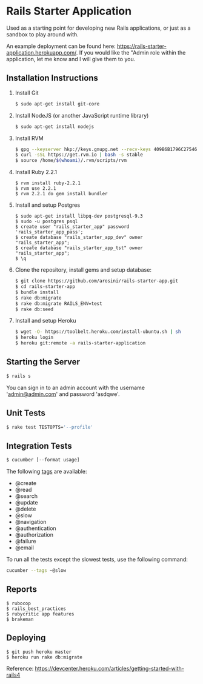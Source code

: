 # Rails Starter Application
Used as a starting point for developing new Rails applications, or just as a sandbox to play around with.

An example deployment can be found here: https://rails-starter-application.herokuapp.com/.
If you would like the "Admin role within the application, let me know and I will give them to you. 

## Installation Instructions

1. Install Git
    ```bash
    $ sudo apt-get install git-core
    ```

2. Install NodeJS (or another JavaScript runtime library)

    ```bash
    $ sudo apt-get install nodejs
    ```

3. Install RVM

    ```bash
    $ gpg --keyserver hkp://keys.gnupg.net --recv-keys 409B6B1796C275462A1703113804BB82D39DC0E3
    $ curl -sSL https://get.rvm.io | bash -s stable
    $ source /home/$(whoami)/.rvm/scripts/rvm
    ```

4. Install Ruby 2.2.1
    ```
    $ rvm install ruby-2.2.1
    $ rvm use 2.2.1
    $ rvm 2.2.1 do gem install bundler
    ```

5. Install and setup Postgres
    ```
    $ sudo apt-get install libpq-dev postgresql-9.3
    $ sudo -u postgres psql
    $ create user "rails_starter_app" password 'rails_starter_app_pass';
    $ create database "rails_starter_app_dev" owner "rails_starter_app";
    $ create database "rails_starter_app_tst" owner "rails_starter_app";
    $ \q
    ```

6. Clone the repository, install gems and setup database:

    ```bash
    $ git clone https://github.com/arosini/rails-starter-app.git
    $ cd rails-starter-app
    $ bundle install
    $ rake db:migrate
    $ rake db:migrate RAILS_ENV=test
    $ rake db:seed
    ```

7. Install and setup Heroku

    ```bash
    $ wget -O- https://toolbelt.heroku.com/install-ubuntu.sh | sh
    $ heroku login
    $ heroku git:remote -a rails-starter-application
    ```

## Starting the Server
```bash
$ rails s
```

You can sign in to an admin account with the username 'admin@admin.com' and password 'asdqwe'.

## Unit Tests
```bash
$ rake test TESTOPTS='--profile'
```
    
## Integration Tests
```bash
$ cucumber [--format usage]
```

The following [tags](https://github.com/cucumber/cucumber/wiki/Tags) are available:
  - @create
  - @read
  - @search
  - @update
  - @delete
  - @slow
  - @navigation
  - @authentication
  - @authorization
  - @failure
  - @email

To run all the tests except the slowest tests, use the following command:
```bash
cucumber --tags ~@slow
```

## Reports
```
$ rubocop
$ rails_best_practices
$ rubycritic app features
$ brakeman
```

## Deploying
```
$ git push heroku master
$ heroku run rake db:migrate
```

Reference: https://devcenter.heroku.com/articles/getting-started-with-rails4
